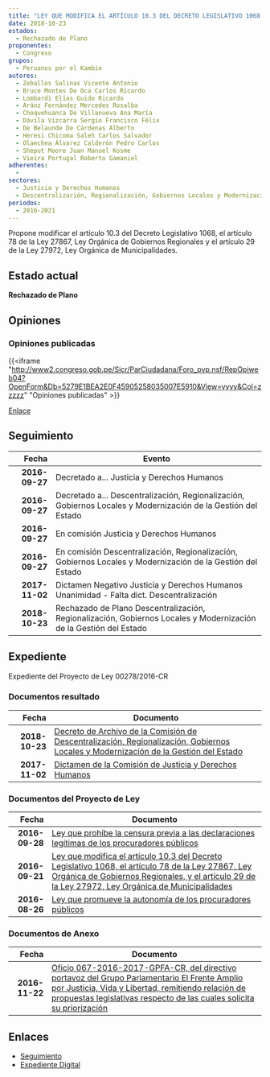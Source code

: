 ```yaml
---
title: "LEY QUE MODIFICA EL ARTÍCULO 10.3 DEL DECRETO LEGISLATIVO 1068, EL ARTÍCULO 78 DE LA LEY 27867, LEY ORGÁNICA DE GOBIERNOS REGIONALES Y EL ARTÍCULO 29 DE LA LEY 27972, LEY ORGÁNICA DE MUNICIPALIDADES"
date: 2018-10-23
estados: 
  - Rechazado de Plano
proponentes: 
  - Congreso
grupos: 
  - Peruanos por el Kambio
autores: 
  - Zeballos Salinas Vicente Antonio
  - Bruce Montes De Oca Carlos Ricardo
  - Lombardi Elías Guido Ricardo
  - Aráoz Fernández Mercedes Rosalba
  - Choquehuanca De Villanueva Ana María
  - Dávila Vizcarra Sergio Francisco Félix
  - De Belaunde De Cárdenas Alberto
  - Heresi Chicoma Saleh Carlos Salvador
  - Olaechea Álvarez Calderón Pedro Carlos
  - Sheput Moore Juan Manuel Kosme
  - Vieira Portugal Roberto Gamaniel
adherentes: 
  - 
sectores: 
  - Justicia y Derechos Humanos
  - Descentralización, Regionalización, Gobiernos Locales y Modernización de la Gestión del Estado
periodos: 
  - 2016-2021
---
```


Propone modificar el artículo 10.3 del Decreto Legislativo 1068, el artículo 78 de la Ley 27867, Ley Orgánica de Gobiernos Regionales y el artículo 29 de la Ley 27972, Ley Orgánica de Municipalidades.


## Estado actual

**Rechazado de Plano**

## Opiniones

### Opiniones publicadas

{{<iframe "http://www2.congreso.gob.pe/Sicr/ParCiudadana/Foro_pvp.nsf/RepOpiweb04?OpenForm&Db=5279E1BEA2E0F45905258035007E5910&View=yyyy&Col=zzzzz" "Opiniones publicadas" >}}

[Enlace](http://www2.congreso.gob.pe/Sicr/ParCiudadana/Foro_pvp.nsf/RepOpiweb04?OpenForm&Db=5279E1BEA2E0F45905258035007E5910&View=yyyy&Col=zzzzz)

## Seguimiento

| Fecha | Evento |
|------:|--------|
| **2016-09-27** | Decretado a... Justicia y Derechos Humanos|
| **2016-09-27** | Decretado a... Descentralización, Regionalización, Gobiernos Locales y Modernización de la Gestión del Estado|
| **2016-09-27** | En comisión Justicia y Derechos Humanos|
| **2016-09-27** | En comisión Descentralización, Regionalización, Gobiernos Locales y Modernización de la Gestión del Estado|
| **2017-11-02** | Dictamen Negativo Justicia y Derechos Humanos Unanimidad - Falta dict. Descentralización|
| **2018-10-23** | Rechazado de Plano Descentralización, Regionalización, Gobiernos Locales y Modernización de la Gestión del Estado|


## Expediente

Expediente del Proyecto de Ley 00278/2016-CR


### Documentos resultado

| Fecha | Documento |
|------:|--------|
| **2018-10-23** | [Decreto de Archivo de la Comisión de Descentralización, Regionalización, Gobiernos Locales y Modernización de la Gestión del Estado](http://www.leyes.congreso.gob.pe/Documentos/2016_2021/Decretos/Archivamiento/DA0027820181023.pdf) |
| **2017-11-02** | [Dictamen de la Comisión de Justicia y Derechos Humanos](http://www.leyes.congreso.gob.pe/Documentos/2016_2021/Dictamenes/Proyectos_de_Ley/00157DC15MAY20171102.pdf) |

### Documentos del Proyecto de Ley

| Fecha | Documento |
|------:|--------|
| **2016-09-28** | [Ley que prohíbe la censura previa a las declaraciones legítimas de los procuradores públicos](http://www.leyes.congreso.gob.pe/Documentos/2016_2021/Proyectos_de_Ley_y_de_Resoluciones_Legislativas/PL0032820160928..pdf) |
| **2016-09-21** | [Ley que modifica el artículo 10.3 del Decreto Legislativo 1068, el artículo 78 de la Ley 27867, Ley Orgánica de Gobiernos Regionales, y el artículo 29 de la Ley 27972, Ley Orgánica de Municipalidades](http://www.leyes.congreso.gob.pe/Documentos/2016_2021/Proyectos_de_Ley_y_de_Resoluciones_Legislativas/PL0027820160921.pdf) |
| **2016-08-26** | [Ley que promueve la autonomía de los procuradores públicos](http://www.leyes.congreso.gob.pe/Documentos/2016_2021/Proyectos_de_Ley_y_de_Resoluciones_Legislativas/PL0015720160826..pdf) |

### Documentos de Anexo

| Fecha | Documento |
|------:|--------|
| **2016-11-22** | [Oficio 067-2016-2017-GPFA-CR, del directivo portavoz del Grupo Parlamentario El Frente Amplio por Justicia, Vida y Libertad, remitiendo relación de propuestas legislativas respecto de las cuales solicita su priorización](http://www.leyes.congreso.gob.pe/Documentos/2016_2021/Oficios/Grupos_Parlamentarios/OFICIO-067-2016-2017-GPFA-CR.pdf) |

## Enlaces 

- [Seguimiento](http://www2.congreso.gob.pe/Sicr/TraDocEstProc/CLProLey2016.nsf/f7fff46988ca05b1052578e100829cc7/8e382661051828d805258035007460b2?OpenDocument)
- [Expediente Digital](http://www2.congreso.gob.pehttp://www2.congreso.gob.pe/Sicr/TraDocEstProc/CLProLey2016.nsf/f7fff46988ca05b1052578e100829cc7/8e382661051828d805258035007460b2?OpenDocument&Click=05257FB7005EB655.eb71d0cf91d8294e05256cdf006b5706/$Body/0.1C6C)
